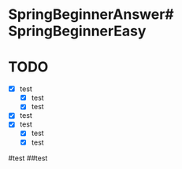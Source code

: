 # SpringBeginnerAnswer# SpringBeginnerEasy

TODO
====
* [x] test
    * [x] test
    * [x] test
* [x] test
* [x] test
    * [x] test
    * [x] test
    
#test
##test
